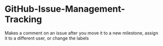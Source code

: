 GitHub-Issue-Management-Tracking
================================

Makes a comment on an issue after you move it to a new milestone, assign it to a different user, or change the labels
